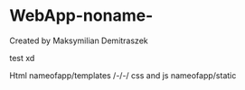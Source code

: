 # WebApp-noname-
Created by Maksymilian Demitraszek

test xd

Html nameofapp/templates /-/-/
css and js nameofapp/static



